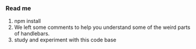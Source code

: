 ### Read me ###

1) npm install
2) We left some comments to help you understand some of the weird parts of handlebars.
3) study and experiment with this code base